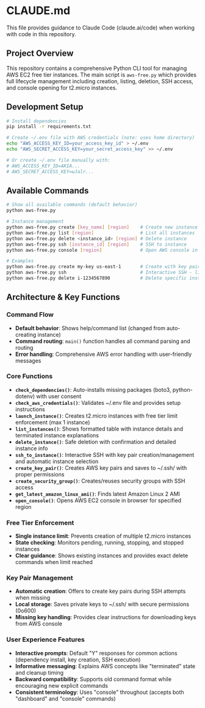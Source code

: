 # CLAUDE.md

This file provides guidance to Claude Code (claude.ai/code) when working with code in this repository.

## Project Overview

This repository contains a comprehensive Python CLI tool for managing AWS EC2 free tier instances. The main script is `aws-free.py` which provides full lifecycle management including creation, listing, deletion, SSH access, and console opening for t2.micro instances.

## Development Setup

```bash
# Install dependencies
pip install -r requirements.txt

# Create ~/.env file with AWS credentials (note: uses home directory)
echo "AWS_ACCESS_KEY_ID=your_access_key_id" > ~/.env
echo "AWS_SECRET_ACCESS_KEY=your_secret_access_key" >> ~/.env

# Or create ~/.env file manually with:
# AWS_ACCESS_KEY_ID=AKIA...
# AWS_SECRET_ACCESS_KEY=wJalr...
```

## Available Commands

```bash
# Show all available commands (default behavior)
python aws-free.py

# Instance management
python aws-free.py create [key_name] [region]    # Create new instance
python aws-free.py list [region]                 # List all instances
python aws-free.py delete <instance_id> [region] # Delete instance
python aws-free.py ssh [instance_id] [region]    # SSH to instance
python aws-free.py console [region]              # Open AWS console in browser

# Examples
python aws-free.py create my-key us-east-1       # Create with key pair in specific region
python aws-free.py ssh                           # Interactive SSH - lists running instances
python aws-free.py delete i-1234567890           # Delete specific instance
```

## Architecture & Key Functions

### Command Flow
- **Default behavior**: Shows help/command list (changed from auto-creating instance)
- **Command routing**: `main()` function handles all command parsing and routing
- **Error handling**: Comprehensive AWS error handling with user-friendly messages

### Core Functions
- **`check_dependencies()`**: Auto-installs missing packages (boto3, python-dotenv) with user consent
- **`check_aws_credentials()`**: Validates ~/.env file and provides setup instructions
- **`launch_instance()`**: Creates t2.micro instances with free tier limit enforcement (max 1 instance)
- **`list_instances()`**: Shows formatted table with instance details and terminated instance explanations
- **`delete_instance()`**: Safe deletion with confirmation and detailed instance info
- **`ssh_to_instance()`**: Interactive SSH with key pair creation/management and automatic instance selection
- **`create_key_pair()`**: Creates AWS key pairs and saves to ~/.ssh/ with proper permissions
- **`create_security_group()`**: Creates/reuses security groups with SSH access
- **`get_latest_amazon_linux_ami()`**: Finds latest Amazon Linux 2 AMI
- **`open_console()`**: Opens AWS EC2 console in browser for specified region

### Free Tier Enforcement
- **Single instance limit**: Prevents creation of multiple t2.micro instances
- **State checking**: Monitors pending, running, stopping, and stopped instances
- **Clear guidance**: Shows existing instances and provides exact delete commands when limit reached

### Key Pair Management
- **Automatic creation**: Offers to create key pairs during SSH attempts when missing
- **Local storage**: Saves private keys to ~/.ssh/ with secure permissions (0o600)
- **Missing key handling**: Provides clear instructions for downloading keys from AWS console

### User Experience Features
- **Interactive prompts**: Default "Y" responses for common actions (dependency install, key creation, SSH execution)
- **Informative messaging**: Explains AWS concepts like "terminated" state and cleanup timing
- **Backward compatibility**: Supports old command format while encouraging new explicit commands
- **Consistent terminology**: Uses "console" throughout (accepts both "dashboard" and "console" commands)